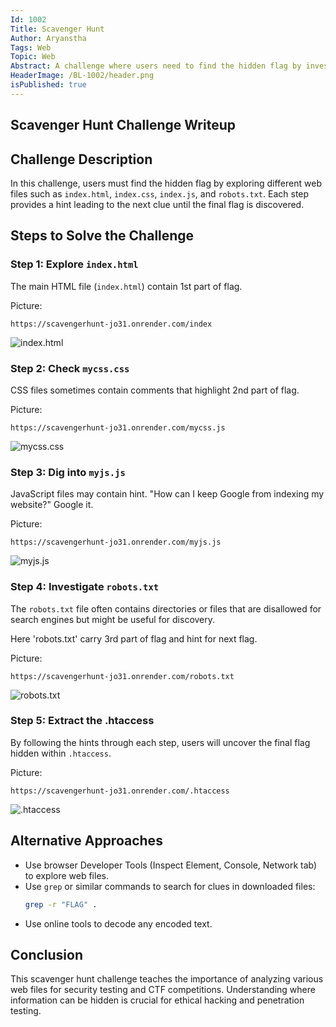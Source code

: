 ```yaml
---
Id: 1002
Title: Scavenger Hunt
Author: Aryanstha
Tags: Web
Topic: Web 
Abstract: A challenge where users need to find the hidden flag by investigating various files in static site.
HeaderImage: /BL-1002/header.png
isPublished: true
---
```


## Scavenger Hunt Challenge Writeup

## Challenge Description

In this challenge, users must find the hidden flag by exploring different web files such as `index.html`, `index.css`, `index.js`, and `robots.txt`. Each step provides a hint leading to the next clue until the final flag is discovered.

## Steps to Solve the Challenge

### Step 1: Explore `index.html`

The main HTML file (`index.html`) contain 1st part of flag.

Picture:
```
https://scavengerhunt-jo31.onrender.com/index
```
![index.html](/BL-1002/step-1.png)

### Step 2: Check `mycss.css`

CSS files sometimes contain comments that highlight 2nd part of flag.

Picture:
```
https://scavengerhunt-jo31.onrender.com/mycss.js
```
![mycss.css](/BL-1002/step-2.png)

### Step 3: Dig into `myjs.js`

JavaScript files may contain hint. "How can I keep Google from indexing my website?" Google it.

Picture:
```
https://scavengerhunt-jo31.onrender.com/myjs.js
```
![myjs.js](/BL-1002/step-3.png)

### Step 4: Investigate `robots.txt`

The `robots.txt` file often contains directories or files that are disallowed for search engines but might be useful for discovery.

Here 'robots.txt' carry 3rd part of flag and hint for next flag.

Picture:
```
https://scavengerhunt-jo31.onrender.com/robots.txt
```
![robots.txt](/BL-1002/step-4.png)


### Step 5: Extract the .htaccess

By following the hints through each step, users will uncover the final flag hidden within `.htaccess`.

Picture:
```
https://scavengerhunt-jo31.onrender.com/.htaccess
```
![.htaccess](/BL-1002/step5.png)

## Alternative Approaches

- Use browser Developer Tools (Inspect Element, Console, Network tab) to explore web files.
- Use `grep` or similar commands to search for clues in downloaded files:
  ```bash
  grep -r "FLAG" .
  ```
- Use online tools to decode any encoded text.

## Conclusion

This scavenger hunt challenge teaches the importance of analyzing various web files for security testing and CTF competitions. Understanding where information can be hidden is crucial for ethical hacking and penetration testing.
